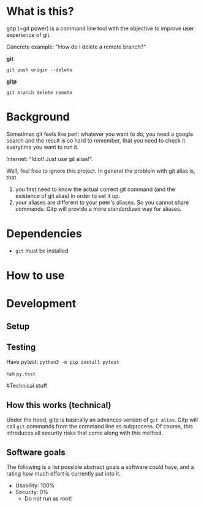 # What is this?
gitp (=git power) is a command line tool with the objective to improve user experience of git.

Concrete example: "How do I delete a remote branch?"

**git**
```
git push origin --delete
```

**gitp**
```
git branch delete remote
```


# Background
Sometimes git feels like perl: whatever you want to do, you need a google search and the result is so hard to remember, that you need to check it everytime you want to run it.

Internet: "Idiot! Just use git alias!".

Well, feel free to ignore this project.
In general the problem with git alias is, that
1) you first need to know the actual correct git command (and the existence of git alias) in order to set it up.
2) your aliases are different to your peer's aliases. So you cannot share commands. Gitp will provide a more standardized way for aliases.


# Dependencies


- `git` must be installed


# How to use



# Development

## Setup



## Testing

Have pytest:
`python3 -m pip install pytest`

run
`py.test`



#Technical stuff


## How this works (technical)

Under the hood, gitp is basically an advances version of `git alias`.
Gitp will call `git` commands from the command line as subprocess. Of course, this introduces all security risks that come along with this method.


## Software goals

The following is a list possible abstract goals a software could have, and a rating how much effort is currently put into it.

- Usability: 100%
- Security: 0%
  - Do not run as root!

